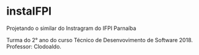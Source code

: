 # instaIFPI
Projetando o similar do Instragram do IFPI Parnaíba

Turma do 2° ano do curso Técnico de Desenvovimento de Software 2018.
Professor: Clodoaldo.

